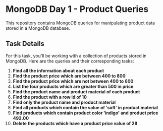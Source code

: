 # MongoDB Day 1 - Product Queries

This repository contains MongoDB queries for manipulating product data stored in a MongoDB database.

## Task Details

For this task, you'll be working with a collection of products stored in MongoDB. Here are the queries and their corresponding tasks:

1. **Find all the information about each product**
2. **Find the product price which are between 400 to 800**
3. **Find the product price which are not between 400 to 600**
4. **List the four products which are greater than 500 in price**
5. **Find the product name and product material of each product**
6. **Find the product with a row id of 10**
7. **Find only the product name and product material**
8. **Find all products which contain the value of 'soft' in product material**
9. **Find products which contain product color 'indigo' and product price 492.00**
10. **Delete the products which have a product price value of 28**


